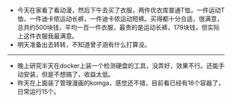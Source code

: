 - 今天在家看了看动漫，然后下午去买了衣服，两件优衣库普通T恤，一件运动T恤，一件迪卡侬运动长裤，一件迪卡侬运动短裤。买得都十分合适，很满意，总共约500块钱，平均一百一件衣服，最贵的是运动长裤，179块钱，但实际上这件衣服我最满意。
- 明天准备出去转转，不知道曾子涵有什么打算没。
- ---
- 晚上研究半天在docker上装一个检测硬盘的工具，没弄好，效果不行。还能手动安装，但是不想搞了，收益太低。
- 昨天在上面装了管理漫画的komga，感觉还不错，目前看已经有16个容器了，日常运行15个。